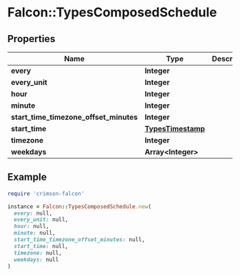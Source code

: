 # Falcon::TypesComposedSchedule

## Properties

| Name | Type | Description | Notes |
| ---- | ---- | ----------- | ----- |
| **every** | **Integer** |  | [optional] |
| **every_unit** | **Integer** |  | [optional] |
| **hour** | **Integer** |  | [optional] |
| **minute** | **Integer** |  | [optional] |
| **start_time_timezone_offset_minutes** | **Integer** |  | [optional] |
| **start_time** | [**TypesTimestamp**](TypesTimestamp.md) |  | [optional] |
| **timezone** | **Integer** |  | [optional] |
| **weekdays** | **Array&lt;Integer&gt;** |  | [optional] |

## Example

```ruby
require 'crimson-falcon'

instance = Falcon::TypesComposedSchedule.new(
  every: null,
  every_unit: null,
  hour: null,
  minute: null,
  start_time_timezone_offset_minutes: null,
  start_time: null,
  timezone: null,
  weekdays: null
)
```

